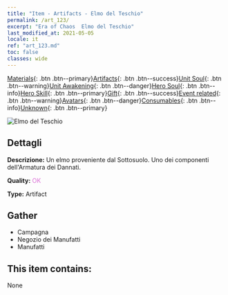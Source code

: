 ```yaml
---
title: "Item - Artifacts - Elmo del Teschio"
permalink: /art_123/
excerpt: "Era of Chaos  Elmo del Teschio"
last_modified_at: 2021-05-05
locale: it
ref: "art_123.md"
toc: false
classes: wide
---
```

 [Materials](/ItemsIT/){: .btn .btn--primary}[Artifacts](/ItemsIT/Artifacts/){: .btn .btn--success}[Unit Soul](/ItemsIT/UnitSoul/){: .btn .btn--warning}[Unit Awakening](/ItemsIT/UnitAwakening/){: .btn .btn--danger}[Hero Soul](/ItemsIT/HeroSoul/){: .btn .btn--info}[Hero Skill](/ItemsIT/HeroSkill/){: .btn .btn--primary}[Gift](/ItemsIT/Gift/){: .btn .btn--success}[Event related](/ItemsIT/Events/){: .btn .btn--warning}[Avatars](/ItemsIT/Avatars/){: .btn .btn--danger}[Consumables](/ItemsIT/Consumables/){: .btn .btn--info}[Unknown](/ItemsIT/Unknown/){: .btn .btn--primary}

 ![Elmo del Teschio](/images/t/artifact_40303.png)

## Dettagli
 **Descrizione:** Un elmo proveniente dal Sottosuolo. Uno dei componenti dell'Armatura dei Dannati.

 **Quality:** <span style="color: #DA70D6">OK</span>

 **Type:** Artifact

## Gather

*    Campagna 
*    Negozio dei Manufatti 
*    Manufatti 

## This item contains:

  None

